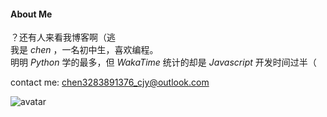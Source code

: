 #### About Me
？还有人来看我博客啊（逃 \
我是 $chen$ ，一名初中生，喜欢编程。 \
明明 $Python$ 学的最多，但 $WakaTime$ 统计的却是 $Javascript$ 开发时间过半（

contact me: <chen3283891376_cjy@outlook.com>

![avatar](https://avatars.githubusercontent.com/u/168898000?v=4)